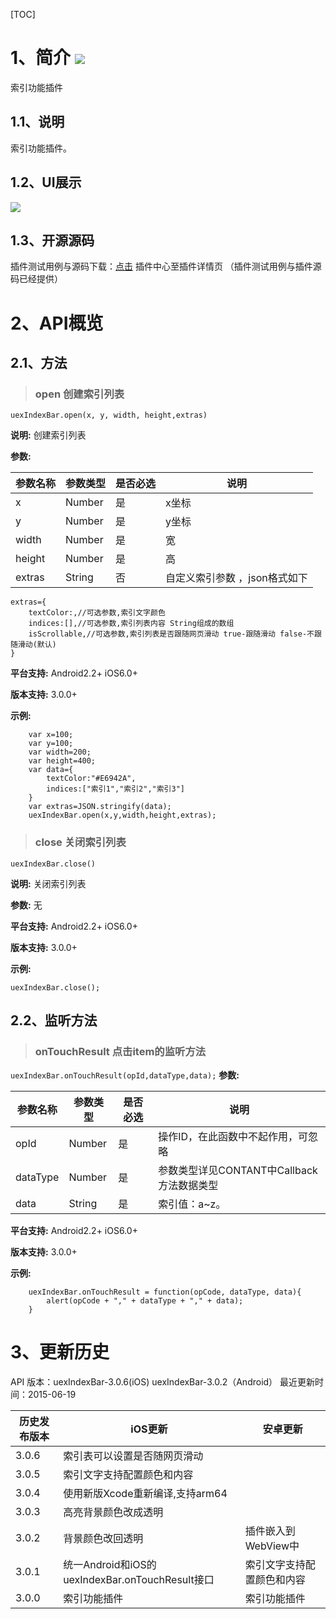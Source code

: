 ﻿[TOC]
# 1、简介 [![](http://appcan-download.oss-cn-beijing.aliyuncs.com/%E5%85%AC%E6%B5%8B%2Fgf.png)]() 
索引功能插件
## 1.1、说明
索引功能插件。
## 1.2、UI展示
 ![](http://newdocx.appcan.cn/docximg/142421n2015e6u16t.jpg)
## 1.3、开源源码
插件测试用例与源码下载：[点击](http://plugin.appcan.cn/details.html?id=175_index) 插件中心至插件详情页 （插件测试用例与插件源码已经提供）

# 2、API概览

## 2.1、方法

> ### open 创建索引列表

`uexIndexBar.open(x, y, width, height,extras)`

**说明:**
创建索引列表

**参数:**
 
|  参数名称 | 参数类型  | 是否必选  |  说明 |
| ------------ | ------------ | ------------ | ------------ |
| x | Number | 是 | x坐标 |
| y | Number | 是 | y坐标 |
| width | Number | 是 | 宽 |
| height | Number | 是 | 高 |
| extras | String | 否 | 自定义索引参数 ，json格式如下 |

```
extras={
    textColor:,//可选参数,索引文字颜色
    indices:[],//可选参数,索引列表内容 String组成的数组
    isScrollable,//可选参数,索引列表是否跟随网页滑动 true-跟随滑动 false-不跟随滑动(默认) 
} 
```

**平台支持:**
Android2.2+
iOS6.0+

**版本支持:**
3.0.0+

**示例:**
```
    var x=100;
    var y=100;
    var width=200;
    var height=400;
    var data={
        textColor:"#E6942A",
        indices:["索引1","索引2","索引3"]
    }
    var extras=JSON.stringify(data);
    uexIndexBar.open(x,y,width,height,extras);
```
  

> ### close 关闭索引列表

`uexIndexBar.close()`

**说明:**
关闭索引列表

**参数:**
  无

**平台支持:**
Android2.2+
iOS6.0+

**版本支持:**
3.0.0+

**示例:**
```
uexIndexBar.close();
```

## 2.2、监听方法

> ### onTouchResult 点击item的监听方法

`uexIndexBar.onTouchResult(opId,dataType,data);`
**参数:**
 
|  参数名称 | 参数类型  | 是否必选  |  说明 |
| ------------ | ------------ | ------------ | ------------ |
| opId| Number| 是 | 操作ID，在此函数中不起作用，可忽略 |
| dataType|Number | 是 | 参数类型详见CONTANT中Callback方法数据类型 |
| data|String | 是 | 索引值：a~z。|
 

**平台支持:**
Android2.2+
iOS6.0+

**版本支持:**
3.0.0+

**示例:**
```
    uexIndexBar.onTouchResult = function(opCode, dataType, data){
        alert(opCode + "," + dataType + "," + data);
    }
```

# 3、更新历史

API 版本：uexIndexBar-3.0.6(iOS) uexIndexBar-3.0.2（Android）
最近更新时间：2015-06-19

|  历史发布版本 | iOS更新  | 安卓更新  |
| ------------ | ------------ | ------------ |
| 3.0.6 | 索引表可以设置是否随网页滑动  |   |
| 3.0.5 | 索引文字支持配置颜色和内容 |   |
| 3.0.4 | 使用新版Xcode重新编译,支持arm64  |   |
| 3.0.3  |  高亮背景颜色改成透明 |   |
| 3.0.2  |  背景颜色改回透明 | 插件嵌入到WebView中  |
| 3.0.1  | 统一Android和iOS的uexIndexBar.onTouchResult接口|索引文字支持配置颜色和内容 |
| 3.0.0  | 索引功能插件  | 索引功能插件|
